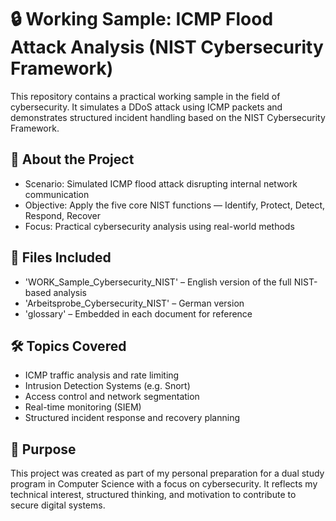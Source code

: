 # 🔒 Working Sample: ICMP Flood Attack Analysis (NIST Cybersecurity Framework)

This repository contains a practical working sample in the field of cybersecurity. It simulates a DDoS attack using ICMP packets and demonstrates structured incident handling based on the NIST Cybersecurity Framework.

## 📘 About the Project

- Scenario: Simulated ICMP flood attack disrupting internal network communication
- Objective: Apply the five core NIST functions — Identify, Protect, Detect, Respond, Recover
- Focus: Practical cybersecurity analysis using real-world methods

## 📁 Files Included

- 'WORK_Sample_Cybersecurity_NIST' – English version of the full NIST-based analysis
- 'Arbeitsprobe_Cybersecurity_NIST' – German version
- 'glossary' – Embedded in each document for reference


## 🛠️ Topics Covered

- ICMP traffic analysis and rate limiting
- Intrusion Detection Systems (e.g. Snort)
- Access control and network segmentation
- Real-time monitoring (SIEM)
- Structured incident response and recovery planning

## 📌 Purpose

This project was created as part of my personal preparation for a dual study program in Computer Science with a focus on cybersecurity. It reflects my technical interest, structured thinking, and motivation to contribute to secure digital systems.


